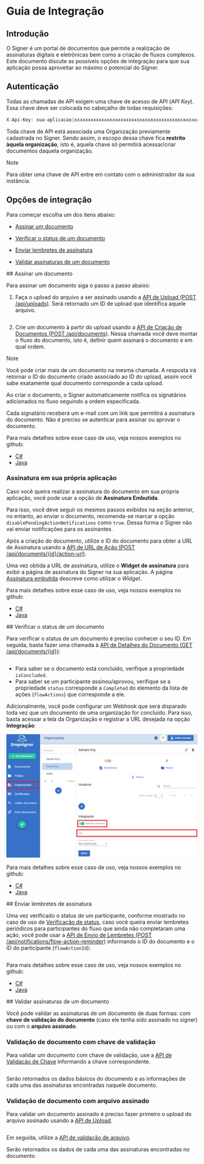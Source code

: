 ﻿# Guia de Integração

## Introdução

O Signer é um portal de documentos que permite a realização de assinaturas digitais e eletrônicas bem como a criação de fluxos complexos. Este documento
discute as possíveis opções de integração para que sua aplicação possa aproveitar ao máximo o potencial do Signer.


## Autenticação

Todas as chamadas de API exigem uma chave de acesso de API (*API Key*). Essa chave deve ser colocada no cabeçalho de todas requisições:

```javascript
X-Api-Key: sua-aplicacao|xxxxxxxxxxxxxxxxxxxxxxxxxxxxxxxxxxxxxxxxxxxxxxxxxxxxxxxxxxxxxxxx
```

Toda chave de API está associada uma Organização previamente cadastrada no Signer. Sendo assim, o escopo dessa chave fica **restrito àquela organização**,
isto é, aquela chave só permitirá acessar/criar documentos daquela organização.

> [!NOTE]
> Para obter uma chave de API entre em contato com o administrador da sua instância.


## Opções de integração

Para começar escolha um dos itens abaixo:

* [Assinar um documento](#sign-document)

* [Verificar o status de um documento](#check-document)

* [Enviar lembretes de assinatura](#document-reminders)

* [Validar assinaturas de um documento](#validate-signatures)

<a name="sign-document" />
## Assinar um documento

Para assinar um documento siga o passo a passo abaixo:

1. Faça o upload do arquivo a ser assinado usando a [API de Upload (POST /api/uploads)](https://www.dropsigner.com/swagger/index.html#operations-Upload-post_api_uploads). 
Será retornado um ID de upload que identifica aquele arquivo.

	```javascript

	```

1. Crie um documento à partir do upload usando a [API de Criação de Documentos (POST /api/documents)](https://www.dropsigner.com/swagger/index.html#operations-Documents-post_api_documents). 
Nessa chamada você deve montar o fluxo do documento, isto é, definir quem assinará o documento e em qual ordem.

> [!NOTE]
> Você pode criar mais de um documento na mesma chamada. A resposta irá retornar o ID do documento criado associado ao ID do upload, assim você
> sabe exatamente qual documento corresponde a cada upload.

Ao criar o documento, o Signer automaticamente notifica os signatários adicionados no fluxo seguindo a ordem especificada. 

Cada signatário receberá um e-mail com um link que permitirá a assinatura do documento. Não é preciso se autenticar para assinar ou aprovar o documento.

Para mais detalhes sobre esse caso de uso, veja nossos exemplos no github:

* [C#](https://github.com/LacunaSoftware/SignerSamples/blob/master/dotnet/console/Console/Scenarios/CreateDocumentWithOneSignerScenario.cs)
* [Java](https://github.com/LacunaSoftware/SignerSamples/blob/master/java/console/src/main/java/com/lacunasoftware/signer/sample/scenarios/CreateDocumentWithOneSignerScenario.java)

### Assinatura em sua própria aplicação

Caso você queira realizar a assinatura do documento em sua própria aplicação, você pode usar a opção de **Assinatura Embutida**.

Para isso, você deve seguir os mesmos passos exibidos na seção anterior, no entanto, ao enviar o documento, recomenda-se marcar a opção 
`disablePendingActionNotifications` como `true`. Dessa forma o Signer não vai enviar notificações para os assinantes.

Após a criação do documento, utilize o ID do documento para obter a URL de Assinatura usando a [API de URL de Ação (POST /api/documents/{id}/action-url)](https://www.dropsigner.com/swagger/index.html#operations-Documents-post_api_documents__id__action_url).

Uma vez obtida a URL de assinatura, utilize o **Widget de assinatura** para exibir a página de assinatura do Signer na sua aplicação.
A página [Assinatura embutida](embedded-signature.md) descreve como utilizar o *Widget*.

Para mais detalhes sobre esse caso de uso, veja nossos exemplos no github:

* [C#](https://github.com/LacunaSoftware/SignerSamples/blob/master/dotnet/console/Console/Scenarios/EmbeddedSignatureScenario.cs)
* [Java](https://github.com/LacunaSoftware/SignerSamples/blob/master/java/console/src/main/java/com/lacunasoftware/signer/sample/scenarios/EmbeddedSignatureScenario.java)


<a name="check-document" />
## Verificar o status de um documento

Para verificar o status de um documento é preciso conhecer o seu ID. Em seguida, basta fazer uma chamada à [API de Detalhes do Documento (GET /api/documents/{id})](https://www.dropsigner.com/swagger/index.html#operations-Documents-get_api_documents__id_):

```javascript

```

* Para saber se o documento está concluído, verifique a propriedade `isConcluded`.
* Para saber se um participante assinou/aprovou, verifique se a propriedade `status` corresponde a `Completed` do elemento da lista de 
ações (`flowActions`) que corresponde a ele.

Adicionalmente, você pode configurar um Webhook que será disparado toda vez que um documento de uma organização for concluído. Para isso, basta 
acessar a tela da Organização e registrar a URL desejada na opção **Integração**:

![Webhook](./images/org-webhook.png)

Para mais detalhes sobre esse caso de uso, veja nossos exemplos no github:

* [C#](https://github.com/LacunaSoftware/SignerSamples/blob/master/dotnet/console/Console/Scenarios/CheckDocumentStatusScenario.cs)
* [Java](https://github.com/LacunaSoftware/SignerSamples/blob/master/java/console/src/main/java/com/lacunasoftware/signer/sample/scenarios/CheckDocumentStatusScenario.java)

<a name="document-reminders" />
## Enviar lembretes de assinatura

Uma vez verificado o status de um participante, conforme mostrado no caso de uso de [Verificação de status](#check-document),
caso você queira enviar lembretes periódicos para participantes do fluxo que ainda não completaram uma ação, você pode usar a [API de Envio de Lembretes (POST /api/notifications/flow-action-reminder)](https://www.dropsigner.com/swagger/index.html#operations-Documents-get_api_documents__id_)
informando o ID do documento e o ID do participante (`flowActionId`):

```javascript

```

Para mais detalhes sobre esse caso de uso, veja nossos exemplos no github:

* [C#](https://github.com/LacunaSoftware/SignerSamples/blob/master/dotnet/console/Console/Scenarios/NotifyFlowParticipantsScenario.cs)
* [Java](https://github.com/LacunaSoftware/SignerSamples/blob/master/java/console/src/main/java/com/lacunasoftware/signer/sample/scenarios/NotifyFlowParticipantsScenario.java)

<a name="validate-signatures" />
## Validar assinaturas de um documento

Você pode validar as assinaturas de um documento de duas formas: com **chave de validação do documento** (caso ele tenha sido assinado no signer) ou com o **arquivo
assinado**.

### Validação de documento com chave de validação

Para validar um documento com chave de validação, use a [API de Validação de Chave](https://www.dropsigner.com/swagger/index.html#operations-Documents-get_api_documents_keys__key__signatures) informando a chave correspondente.

```javascript

```

Serão retornados os dados básicos do documento e as informações de cada uma das assinaturas encontradas naquele documento.

### Validação de documento com arquivo assinado

Para validar um documento assinado é preciso fazer primeiro o upload do arquivo assinado usando a [API de Upload](https://www.dropsigner.com/swagger/index.html#operations-Upload-post_api_uploads).

```javascript

```

Em seguida, utilize a [API de validação de arquivo](https://www.dropsigner.com/swagger/index.html#operations-Documents-post_api_documents_validate_signatures).

Serão retornados os dados de cada uma das assinaturas encontradas no documento.
